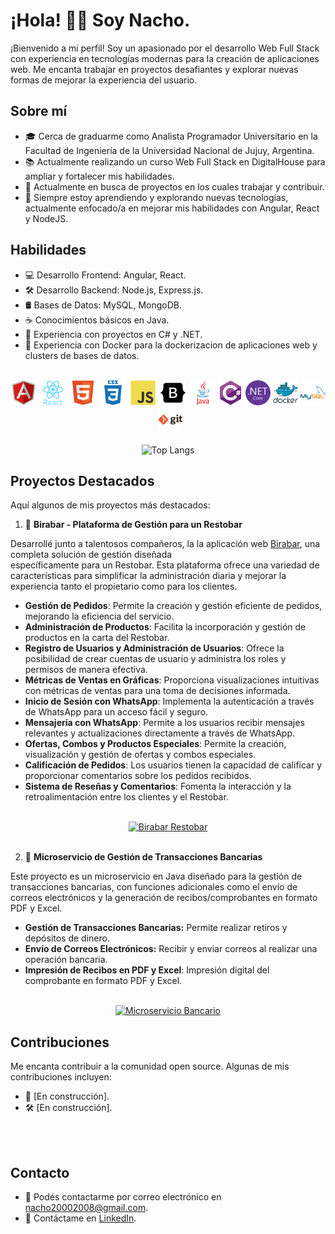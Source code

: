 # ¡Hola! 👨‍💻 Soy Nacho.
¡Bienvenido a mi perfil! Soy un apasionado por el desarrollo Web Full Stack con experiencia en tecnologías modernas para la creación de aplicaciones web. Me encanta trabajar en proyectos desafiantes y explorar nuevas formas de mejorar la experiencia del usuario.

## Sobre mí

- 🎓 Cerca de graduarme como Analista Programador Universitario en la Facultad de Ingeniería de la Universidad Nacional de Jujuy, Argentina.
- 📚 Actualmente realizando un curso Web Full Stack en DigitalHouse para ampliar y fortalecer mis habilidades.
- 💼 Actualmente en busca de proyectos en los cuales trabajar y contribuir.
- 🌱 Siempre estoy aprendiendo y explorando nuevas tecnologías, actualmente enfocado/a en mejorar mis habilidades con Angular, React y NodeJS. 

## Habilidades

- 💻 Desarrollo Frontend: Angular, React.
- 🛠️ Desarrollo Backend: Node.js, Express.js.
- 🛢️ Bases de Datos: MySQL, MongoDB.
- ☕ Conocimientos básicos en Java.
- 🎯 Experiencia con proyectos en C# y .NET.
- 🐳 Experiencia con Docker para la dockerizacion de aplicaciones web y clusters de bases de datos.

<br>

<div align="center">
    <div>
        <img src="https://github.com/devicons/devicon/blob/master/icons/angularjs/angularjs-original.svg" title="Angular" alt="Angular" width="40" height="40"/>&nbsp;
        <img src="https://github.com/devicons/devicon/blob/master/icons/react/react-original-wordmark.svg" title="React" alt="React" width="40" height="40"/>&nbsp;
        <img src="https://github.com/devicons/devicon/blob/master/icons/html5/html5-original.svg" title="HTML5" alt="HTML" width="40" height="40"/>&nbsp;
        <img src="https://github.com/devicons/devicon/blob/master/icons/css3/css3-plain-wordmark.svg"  title="CSS3" alt="CSS" width="40" height="40"/>&nbsp;
        <img src="https://github.com/devicons/devicon/blob/master/icons/javascript/javascript-original.svg" title="JavaScript" alt="JavaScript" width="40"height="40"/>&nbsp;
        <img src="https://github.com/devicons/devicon/blob/master/icons/bootstrap/bootstrap-plain.svg" title="Bootstrap" alt="Bootstrap" width="40" height="40"/>&nbsp;
        <img src="https://github.com/devicons/devicon/blob/master/icons/java/java-original-wordmark.svg" title="Java" alt="Java" width="40" height="40"/>
        <img src="https://github.com/devicons/devicon/blob/master/icons/csharp/csharp-original.svg" title="C#" alt="C#" width="40" height="40"/>
        <img src="https://github.com/devicons/devicon/blob/master/icons/dotnetcore/dotnetcore-original.svg" title=".NET" alt=".NET" width="40" height="40"/>
        <img src="https://github.com/devicons/devicon/blob/master/icons/docker/docker-original-wordmark.svg" title="Docker" alt="Docker" width="40" height="40"/>
        <img src="https://github.com/devicons/devicon/blob/master/icons/mysql/mysql-original-wordmark.svg" title="MySQL"  alt="MySQL" width="40" height="40"/>&nbsp;
        <img src="https://github.com/devicons/devicon/blob/master/icons/git/git-original-wordmark.svg" title="Git" alt="Git" width="40" height="40"/>
    </div>
</div>

<br>

<div align="center">
    <img src="https://github-readme-stats.vercel.app/api/top-langs/?username=nachopad&theme=tokyonight" alt="Top Langs">
</div>

## Proyectos Destacados

Aquí algunos de mis proyectos más destacados:

1. 🚀 **Birabar - Plataforma de Gestión para un Restobar**

  Desarrollé junto a talentosos compañeros, la la aplicación web [Birabar](https://birabar-frontend.onrender.com/principal), una completa solución de gestión diseñada     
  específicamente para un Restobar. Esta plataforma ofrece una variedad de características para simplificar la administración diaria y mejorar la experiencia tanto el 
  propietario como para los clientes.

   - **Gestión de Pedidos**: Permite la creación y gestión eficiente de pedidos, mejorando la eficiencia del servicio.
   - **Administración de Productos**: Facilita la incorporación y gestión de productos en la carta del Restobar.
   - **Registro de Usuarios y Administración de Usuarios**: Ofrece la posibilidad de crear cuentas de usuario y administra los roles y permisos de manera efectiva.
   - **Métricas de Ventas en Gráficas**: Proporciona visualizaciones intuitivas con métricas de ventas para una toma de decisiones informada.
   - **Inicio de Sesión con WhatsApp**: Implementa la autenticación a través de WhatsApp para un acceso fácil y seguro.
   - **Mensajería con WhatsApp**: Permite a los usuarios recibir mensajes relevantes y actualizaciones directamente a través de WhatsApp.
   - **Ofertas, Combos y Productos Especiales**: Permite la creación, visualización y gestión de ofertas y combos especiales.
   - **Calificación de Pedidos**: Los usuarios tienen la capacidad de calificar y proporcionar comentarios sobre los pedidos recibidos.
   - **Sistema de Reseñas y Comentarios**: Fomenta la interacción y la retroalimentación entre los clientes y el Restobar.

<br>

<div align="center">
    <a href="https://github.com/nachopad/birabar-restobar">
        <img src="https://github-readme-stats.vercel.app/api/pin/?username=nachopad&repo=birabar-restobar&theme=tokyonight" alt="Birabar Restobar">
    </a>
</div>

<br>

2. 🏦 **Microservicio de Gestión de Transacciones Bancarias**

Este proyecto es un microservicio en Java diseñado para la gestión de transacciones bancarias, con funciones adicionales como el envío de correos electrónicos y la          generación de recibos/comprobantes en formato PDF y Excel.

 - **Gestión de Transacciones Bancarias:** Permite realizar retiros y depósitos de dinero.
 - **Envío de Correos Electrónicos:** Recibir y enviar correos al realizar una operación bancaria.
 - **Impresión de Recibos en PDF y Excel**: Impresión digital del comprobante en formato PDF y Excel.  

<br>

<div align="center">
    <a href="https://github.com/nachopad/java-banking-transaction-service">
        <img src="https://github-readme-stats.vercel.app/api/pin/?username=nachopad&repo=java-banking-transaction-service&theme=tokyonight" alt="Microservicio Bancario">
    </a>
</div>

## Contribuciones

Me encanta contribuir a la comunidad open source. Algunas de mis contribuciones incluyen:

- 🌟 [En construcción].
- 🛠️ [En construcción].

<br>

<div align="center">
    <img src="https://github-readme-stats.vercel.app/api?username=nachopad&show_icons=true&theme=tokyonight" alt="">
</div>

## Contacto

- 📧 Podés contactarme por correo electrónico en nacho20002008@gmail.com.
- 💼 Contáctame en [LinkedIn](https://www.linkedin.com/in/ignacio-padilla/).


